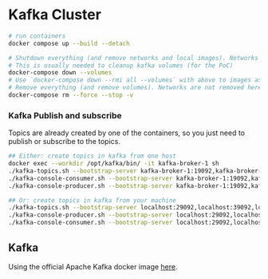 # Kafka Cluster

```sh
# run containers
docker compose up --build --detach

# Shutdown everything (and remove networks and local images). Networks are removed in this.
# This is usually needed to cleanup kafka volumes (for the PoC)
docker-compose down --volumes
# Use `docker-compose down --rmi all --volumes` with above to images as well
# Remove everything (and remove volumes). Networks are not removed here.
docker-compose rm --force --stop -v

```

### Kafka Publish and subscribe

Topics are already created by one of the containers, so you just need to publish or subscribe to the topics.

```sh
## Either: create topics in kafka from one host
docker exec --workdir /opt/kafka/bin/ -it kafka-broker-1 sh
./kafka-topics.sh --bootstrap-server kafka-broker-1:19092,kafka-broker-2:19092,kafka-broker-3:19092 --create --if-not-exists --topic test-topic  # This is already done by one of the containers
./kafka-console-consumer.sh --bootstrap-server kafka-broker-1:19092,kafka-broker-2:19092,kafka-broker-3:19092 --topic test-topic --from-beginning
./kafka-console-producer.sh --bootstrap-server kafka-broker-1:19092,kafka-broker-2:19092,kafka-broker-3:19092 --topic test-topic

## Or: create topics in kafka from your machine
./kafka-topics.sh --bootstrap-server localhost:29092,localhost:39092,localhost:49092 --create --if-not-exists --topic test-topic2 # This is already done by one of the containers
./kafka-console-producer.sh --bootstrap-server localhost:29092,localhost:39092,localhost:49092 --topic test-topic2
./kafka-console-consumer.sh --bootstrap-server localhost:29092,localhost:39092,localhost:49092 --topic test-topic2 --from-beginning


```

## Kafka

Using the official Apache Kafka docker image [here](https://hub.docker.com/r/apache/kafka).
